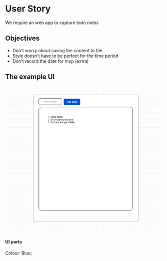 # User Story

We require an web app to capture todo notes

## Objectives

- Don't worry about saving the content to file
- Style doesn't have to be perfect for the time period 
- Don't record the date for mvp (extra)

## The example UI

![Design](doc/Design.PNG "Design")

#### UI parts
Colour: Blue;

